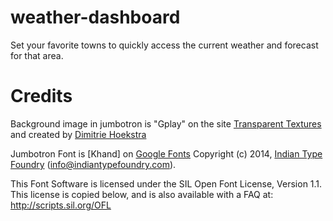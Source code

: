 # weather-dashboard
Set your favorite towns to quickly access the current weather and forecast for that area.

# Credits

Background image in jumbotron is "Gplay" on the site [Transparent Textures](https://www.transparenttextures.com/) and created by [Dimitrie Hoekstra](https://dhesign.com/)

Jumbotron Font is [Khand] on [Google Fonts](https://fonts.google.com/specimen/Khand?category=Sans+Serif,Display,Monospace&sidebar.open=true&selection.family=Khand:wght@600#standard-styles)
Copyright (c) 2014, [Indian Type Foundry](http://www.indiantypefoundry.com/) (info@indiantypefoundry.com).

This Font Software is licensed under the SIL Open Font License, Version 1.1.
This license is copied below, and is also available with a FAQ at:
http://scripts.sil.org/OFL

